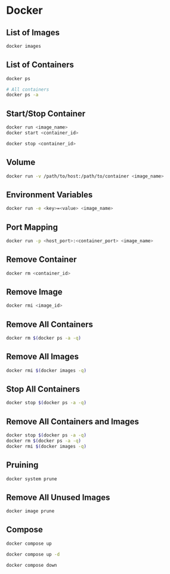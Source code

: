 # Docker

## List of Images

```bash
docker images
```

## List of Containers

```bash
docker ps

# All containers
docker ps -a
```

## Start/Stop Container

```bash
docker run <image_name>
docker start <container_id>

docker stop <container_id>
```

## Volume

```bash
docker run -v /path/to/host:/path/to/container <image_name>
```

## Environment Variables

```bash
docker run -e <key>=<value> <image_name>
```

## Port Mapping

```bash
docker run -p <host_port>:<container_port> <image_name>
```

## Remove Container

```bash
docker rm <container_id>
```

## Remove Image

```bash
docker rmi <image_id>
```

## Remove All Containers

```bash
docker rm $(docker ps -a -q)
```

## Remove All Images

```bash
docker rmi $(docker images -q)
```

## Stop All Containers

```bash
docker stop $(docker ps -a -q)
```

## Remove All Containers and Images

```bash
docker stop $(docker ps -a -q)
docker rm $(docker ps -a -q)
docker rmi $(docker images -q)
```

## Pruining

```bash
docker system prune
```

## Remove All Unused Images

```bash
docker image prune
```

## Compose

```bash
docker compose up

docker compose up -d

docker compose down
```
